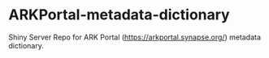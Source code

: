 # ARKPortal-metadata-dictionary
Shiny Server Repo for ARK Portal (https://arkportal.synapse.org/) metadata dictionary. 

